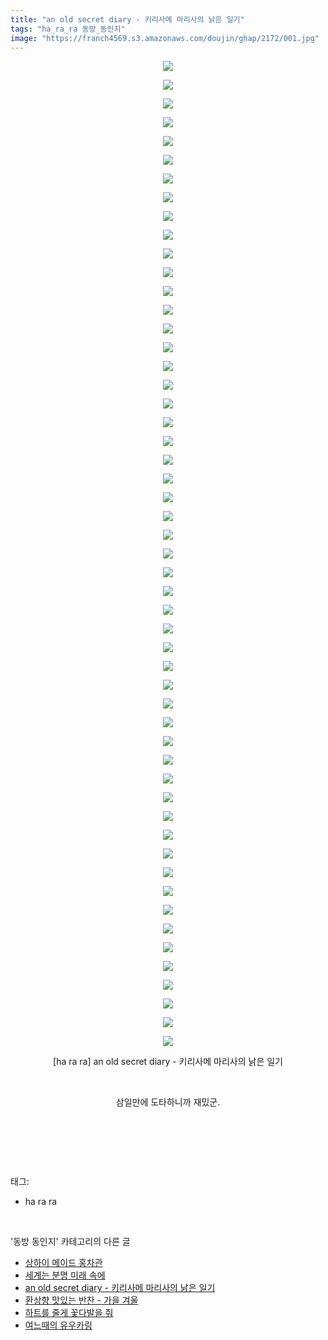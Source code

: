 ```yaml
---
title: "an old secret diary - 키리사메 마리사의 낡은 일기"
tags: "ha_ra_ra 동방_동인지"
image: "https://franch4569.s3.amazonaws.com/doujin/ghap/2172/001.jpg"
---
```

<div class="article">
<p style="text-align: center; clear: none; float: none;"><img src="{{ site.imgserver2 }}/ghap/2172/001.jpg"/></p>
<p style="text-align: center; clear: none; float: none;"><img src="{{ site.imgserver2 }}/ghap/2172/002.jpg"/></p>
<p style="text-align: center; clear: none; float: none;"><img src="{{ site.imgserver2 }}/ghap/2172/003.jpg"/></p>
<p style="text-align: center; clear: none; float: none;"><img src="{{ site.imgserver2 }}/ghap/2172/004.jpg"/></p>
<p style="text-align: center; clear: none; float: none;"><img src="{{ site.imgserver2 }}/ghap/2172/005.jpg"/></p>
<p style="text-align: center; clear: none; float: none;"><img src="{{ site.imgserver2 }}/ghap/2172/006.jpg"/></p>
<p style="text-align: center; clear: none; float: none;"><img src="{{ site.imgserver2 }}/ghap/2172/007.jpg"/></p>
<p style="text-align: center; clear: none; float: none;"><img src="{{ site.imgserver2 }}/ghap/2172/008.jpg"/></p>
<p style="text-align: center; clear: none; float: none;"><img src="{{ site.imgserver2 }}/ghap/2172/009.jpg"/></p>
<p style="text-align: center; clear: none; float: none;"><img src="{{ site.imgserver2 }}/ghap/2172/010.jpg"/></p>
<p style="text-align: center; clear: none; float: none;"><img src="{{ site.imgserver2 }}/ghap/2172/011.jpg"/></p>
<p style="text-align: center; clear: none; float: none;"><img src="{{ site.imgserver2 }}/ghap/2172/012.jpg"/></p>
<p style="text-align: center; clear: none; float: none;"><img src="{{ site.imgserver2 }}/ghap/2172/013.jpg"/></p>
<p style="text-align: center; clear: none; float: none;"><img src="{{ site.imgserver2 }}/ghap/2172/014.jpg"/></p>
<p style="text-align: center; clear: none; float: none;"><img src="{{ site.imgserver2 }}/ghap/2172/015.jpg"/></p>
<p style="text-align: center; clear: none; float: none;"><img src="{{ site.imgserver2 }}/ghap/2172/016.jpg"/></p>
<p style="text-align: center; clear: none; float: none;"><img src="{{ site.imgserver2 }}/ghap/2172/017.jpg"/></p>
<p style="text-align: center; clear: none; float: none;"><img src="{{ site.imgserver2 }}/ghap/2172/018.jpg"/></p>
<p style="text-align: center; clear: none; float: none;"><img src="{{ site.imgserver2 }}/ghap/2172/019.jpg"/></p>
<p style="text-align: center; clear: none; float: none;"><img src="{{ site.imgserver2 }}/ghap/2172/020.jpg"/></p>
<p style="text-align: center; clear: none; float: none;"><img src="{{ site.imgserver2 }}/ghap/2172/021.jpg"/></p>
<p style="text-align: center; clear: none; float: none;"><img src="{{ site.imgserver2 }}/ghap/2172/022.jpg"/></p>
<p style="text-align: center; clear: none; float: none;"><img src="{{ site.imgserver2 }}/ghap/2172/023.jpg"/></p>
<p style="text-align: center; clear: none; float: none;"><img src="{{ site.imgserver2 }}/ghap/2172/024.jpg"/></p>
<p style="text-align: center; clear: none; float: none;"><img src="{{ site.imgserver2 }}/ghap/2172/025.jpg"/></p>
<p style="text-align: center; clear: none; float: none;"><img src="{{ site.imgserver2 }}/ghap/2172/026.jpg"/></p>
<p style="text-align: center; clear: none; float: none;"><img src="{{ site.imgserver2 }}/ghap/2172/027.jpg"/></p>
<p style="text-align: center; clear: none; float: none;"><img src="{{ site.imgserver2 }}/ghap/2172/028.jpg"/></p>
<p style="text-align: center; clear: none; float: none;"><img src="{{ site.imgserver2 }}/ghap/2172/029.jpg"/></p>
<p style="text-align: center; clear: none; float: none;"><img src="{{ site.imgserver2 }}/ghap/2172/030.jpg"/></p>
<p style="text-align: center; clear: none; float: none;"><img src="{{ site.imgserver2 }}/ghap/2172/031.jpg"/></p>
<p style="text-align: center; clear: none; float: none;"><img src="{{ site.imgserver2 }}/ghap/2172/032.jpg"/></p>
<p style="text-align: center; clear: none; float: none;"><img src="{{ site.imgserver2 }}/ghap/2172/033.jpg"/></p>
<p style="text-align: center; clear: none; float: none;"><img src="{{ site.imgserver2 }}/ghap/2172/034.jpg"/></p>
<p style="text-align: center; clear: none; float: none;"><img src="{{ site.imgserver2 }}/ghap/2172/035.jpg"/></p>
<p style="text-align: center; clear: none; float: none;"><img src="{{ site.imgserver2 }}/ghap/2172/036.jpg"/></p>
<p style="text-align: center; clear: none; float: none;"><img src="{{ site.imgserver2 }}/ghap/2172/037.jpg"/></p>
<p style="text-align: center; clear: none; float: none;"><img src="{{ site.imgserver2 }}/ghap/2172/038.jpg"/></p>
<p style="text-align: center; clear: none; float: none;"><img src="{{ site.imgserver2 }}/ghap/2172/039.jpg"/></p>
<p style="text-align: center; clear: none; float: none;"><img src="{{ site.imgserver2 }}/ghap/2172/040.jpg"/></p>
<p style="text-align: center; clear: none; float: none;"><img src="{{ site.imgserver2 }}/ghap/2172/041.jpg"/></p>
<p style="text-align: center; clear: none; float: none;"><img src="{{ site.imgserver2 }}/ghap/2172/042.jpg"/></p>
<p style="text-align: center; clear: none; float: none;"><img src="{{ site.imgserver2 }}/ghap/2172/043.jpg"/></p>
<p style="text-align: center; clear: none; float: none;"><img src="{{ site.imgserver2 }}/ghap/2172/044.jpg"/></p>
<p style="text-align: center; clear: none; float: none;"><img src="{{ site.imgserver2 }}/ghap/2172/045.jpg"/></p>
<p style="text-align: center; clear: none; float: none;"><img src="{{ site.imgserver2 }}/ghap/2172/046.jpg"/></p>
<p style="text-align: center; clear: none; float: none;"><img src="{{ site.imgserver2 }}/ghap/2172/047.jpg"/></p>
<p style="text-align: center; clear: none; float: none;"><img src="{{ site.imgserver2 }}/ghap/2172/048.jpg"/></p>
<p style="text-align: center; clear: none; float: none;"><img src="{{ site.imgserver2 }}/ghap/2172/049.jpg"/></p>
<p style="text-align: center; clear: none; float: none;"><img src="{{ site.imgserver2 }}/ghap/2172/050.jpg"/></p>
<p style="text-align: center; clear: none; float: none;"><img src="{{ site.imgserver2 }}/ghap/2172/051.jpg"/></p>
<p style="text-align: center; clear: none; float: none;"><img src="{{ site.imgserver2 }}/ghap/2172/052.jpg"/></p>
<p style="text-align: center; clear: none; float: none;"><img src="{{ site.imgserver2 }}/ghap/2172/053.jpg"/></p>
<p style="text-align: center; clear: none; float: none;">[ha ra ra] an old secret diary - 키리사메 마리사의 낡은 일기</p>
<p style="text-align: center; clear: none; float: none;"><br/></p>
<p style="text-align: center; clear: none; float: none;">삼일만에 도타하니까 재밌군.</p>
<p style="text-align: center; clear: none; float: none;"><br/></p>
<p><br/></p>
</div><br/>
<div class="tagTrail">
<p>태그: </p>
<ul>
<li>ha ra ra</li>
</ul>
</div><br/>
<div class="another">
<p>'동방 동인지' 카테고리의 다른 글</p>
<ul>
<li><a href="/ghap_2174">상하이 메이드 홍차관</a></li>
<li><a href="/ghap_2173">세계는 분명 미래 속에</a></li>
<li><a href="/ghap_2172">an old secret diary - 키리사메 마리사의 낡은 일기</a></li>
<li><a href="/ghap_2170">환상향 맛있는 반찬 - 가을 겨울</a></li>
<li><a href="/ghap_2169">하트를 줄게 꽃다발을 줘</a></li>
<li><a href="/ghap_2168">여느때의 유우카링</a></li>
</ul>
</div><br/>
<div class="cb_module cb_fluid">
<div class="cb_wrt cb_profile">
</div><!-- commentList close -->
</div><br/>
